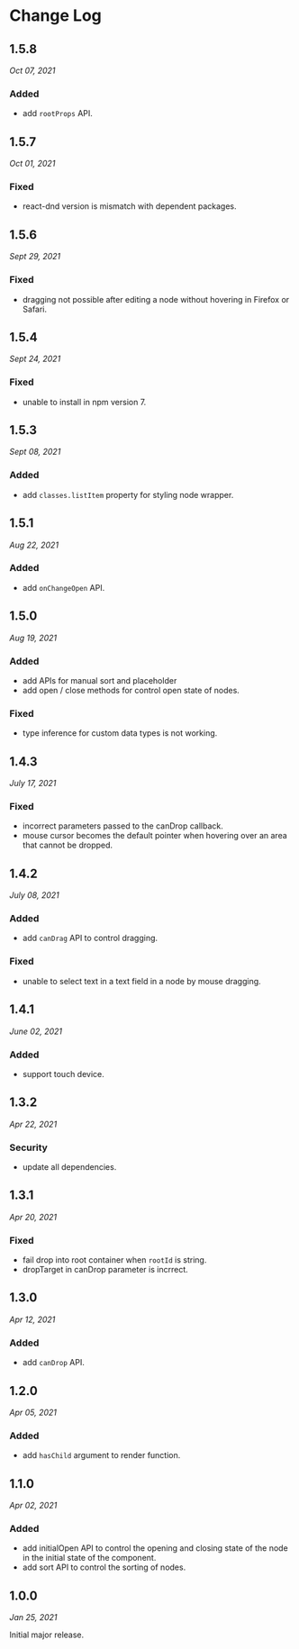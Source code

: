 # Change Log

## 1.5.8

_Oct 07, 2021_

### Added

- add `rootProps` API.

## 1.5.7

_Oct 01, 2021_

### Fixed

- react-dnd version is mismatch with dependent packages.

## 1.5.6

_Sept 29, 2021_

### Fixed

- dragging not possible after editing a node without hovering in Firefox or Safari.

## 1.5.4

_Sept 24, 2021_

### Fixed

- unable to install in npm version 7.

## 1.5.3

_Sept 08, 2021_

### Added

- add `classes.listItem` property for styling node wrapper.

## 1.5.1

_Aug 22, 2021_

### Added

- add `onChangeOpen` API.

## 1.5.0

_Aug 19, 2021_

### Added

- add APIs for manual sort and placeholder
- add open / close methods for control open state of nodes.

### Fixed

- type inference for custom data types is not working.

## 1.4.3

_July 17, 2021_

### Fixed

- incorrect parameters passed to the canDrop callback.
- mouse cursor becomes the default pointer when hovering over an area that cannot be dropped.

## 1.4.2

_July 08, 2021_

### Added

- add `canDrag` API to control dragging.

### Fixed

- unable to select text in a text field in a node by mouse dragging.

## 1.4.1

_June 02, 2021_

### Added

- support touch device.

## 1.3.2

_Apr 22, 2021_

### Security

- update all dependencies.

## 1.3.1

_Apr 20, 2021_

### Fixed

- fail drop into root container when `rootId` is string.
- dropTarget in canDrop parameter is incrrect.

## 1.3.0

_Apr 12, 2021_

### Added

- add `canDrop` API.

## 1.2.0

_Apr 05, 2021_

### Added

- add `hasChild` argument to render function.

## 1.1.0

_Apr 02, 2021_

### Added

- add initialOpen API to control the opening and closing state of the node in the initial state of the component.
- add sort API to control the sorting of nodes.

## 1.0.0

_Jan 25, 2021_

Initial major release.
